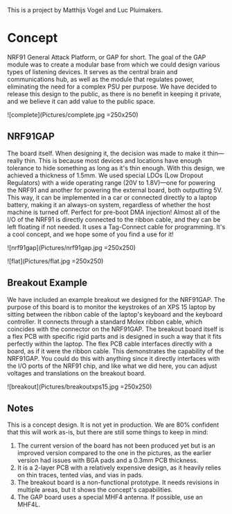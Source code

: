 This is a project by Matthijs Vogel and Luc Pluimakers.

# Concept

NRF91 General Attack Platform, or GAP for short. The goal of the GAP module was to create a modular base from which we could design various types of listening devices. It serves as the central brain and communications hub, as well as the module that regulates power, eliminating the need for a complex PSU per purpose. We have decided to release this design to the public, as there is no benefit in keeping it private, and we believe it can add value to the public space.

![complete](Pictures/complete.jpg =250x250)

## NRF91GAP

The board itself. When designing it, the decision was made to make it thin—really thin. This is because most devices and locations have enough tolerance to hide something as long as it's thin enough. With this design, we achieved a thickness of 1.5mm. We used special LDOs (Low Dropout Regulators) with a wide operating range (20V to 1.8V)—one for powering the NRF91 and another for powering the external board, both outputting 5V. This way, it can be implemented in a car or connected directly to a laptop battery, making it an always-on system, regardless of whether the host machine is turned off. Perfect for pre-boot DMA injection! Almost all of the I/O of the NRF91 is directly connected to the ribbon cable, and they can be left floating if not needed. It uses a Tag-Connect cable for programming. It's a cool concept, and we hope some of you find a use for it!

![nrf91gap](Pictures/nrf91gap.jpg =250x250)

![flat](Pictures/flat.jpg =250x250)

## Breakout Example

We have included an example breakout we designed for the NRF91GAP. The purpose of this board is to monitor the keystrokes of an XPS 15 laptop by sitting between the ribbon cable of the laptop's keyboard and the keyboard controller. It connects through a standard Molex ribbon cable, which coincides with the connector on the NRF91GAP. The breakout board itself is a flex PCB with specific rigid parts and is designed in such a way that it fits perfectly within the laptop. The flex PCB cable interfaces directly with a board, as if it were the ribbon cable. This demonstrates the capability of the NRF91GAP. You could do this with anything since it directly interfaces with the I/O ports of the NRF91 chip, and like what we did here, you can adjust voltages and translations on the breakout board.

![breakout](Pictures/breakoutxps15.jpg =250x250)

## Notes

This is a concept design. It is not yet in production. We are 80% confident that this will work as-is, but there are still some things to keep in mind:

1. The current version of the board has not been produced yet but is an improved version compared to the one in the pictures, as the earlier version had issues with BGA pads and a 0.3mm PCB thickness.
2. It is a 2-layer PCB with a relatively expensive design, as it heavily relies on thin traces, tented vias, and vias in pads.
3. The breakout board is a non-functional prototype. It needs revisions in multiple areas, but it shows the concept's capabilities.
4. The GAP board uses a special MHF4 antenna. If possible, use an MHF4L.
